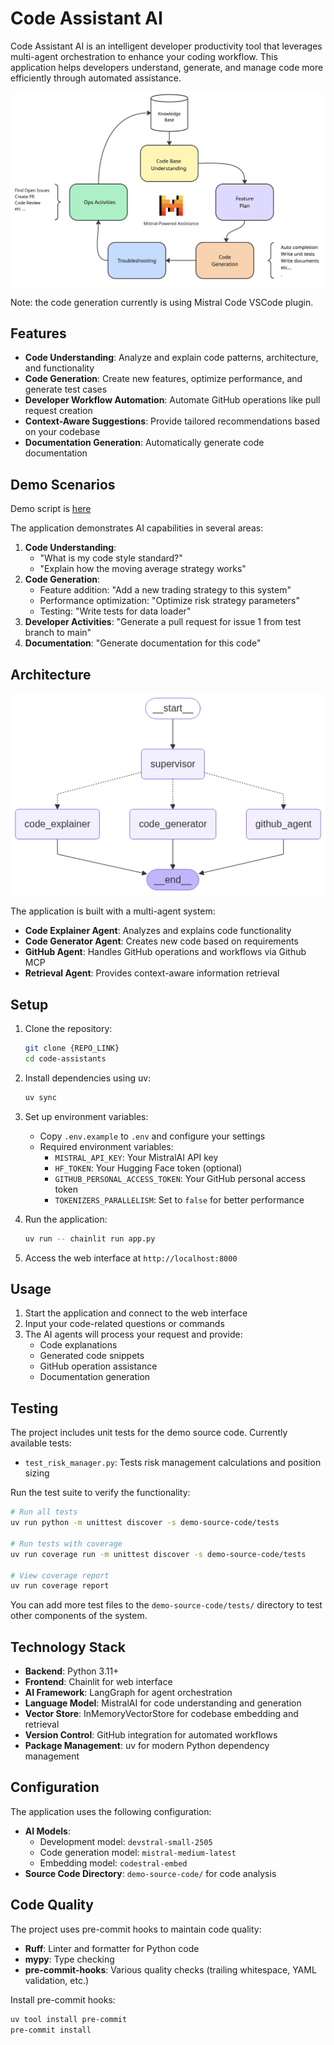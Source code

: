 # Code Assistant AI

Code Assistant AI is an intelligent developer productivity tool that leverages multi-agent orchestration to enhance your coding workflow. This application helps developers understand, generate, and manage code more efficiently through automated assistance.

![Use Case](public/use-case-diagram.jpg)

Note: the code generation currently is using Mistral Code VSCode plugin.

## Features

- **Code Understanding**: Analyze and explain code patterns, architecture, and functionality
- **Code Generation**: Create new features, optimize performance, and generate test cases
- **Developer Workflow Automation**: Automate GitHub operations like pull request creation
- **Context-Aware Suggestions**: Provide tailored recommendations based on your codebase
- **Documentation Generation**: Automatically generate code documentation

## Demo Scenarios

Demo script is [here](public/scripts/script.md)

The application demonstrates AI capabilities in several areas:

1. **Code Understanding**:
   - "What is my code style standard?"
   - "Explain how the moving average strategy works"
2. **Code Generation**:
   - Feature addition: "Add a new trading strategy to this system"
   - Performance optimization: "Optimize risk strategy parameters"
   - Testing: "Write tests for data loader"
3. **Developer Activities**: "Generate a pull request for issue 1 from test branch to main"
4. **Documentation**: "Generate documentation for this code"

## Architecture

![Orchestration Workflow](public/flow_diagram.png)

The application is built with a multi-agent system:

- **Code Explainer Agent**: Analyzes and explains code functionality
- **Code Generator Agent**: Creates new code based on requirements
- **GitHub Agent**: Handles GitHub operations and workflows via Github MCP
- **Retrieval Agent**: Provides context-aware information retrieval

## Setup

1. Clone the repository:
   ```bash
   git clone {REPO_LINK}
   cd code-assistants
   ```

2. Install dependencies using uv:
   ```bash
   uv sync
   ```

3. Set up environment variables:
   - Copy `.env.example` to `.env` and configure your settings
   - Required environment variables:
     - `MISTRAL_API_KEY`: Your MistralAI API key
     - `HF_TOKEN`: Your Hugging Face token (optional)
     - `GITHUB_PERSONAL_ACCESS_TOKEN`: Your GitHub personal access token
     - `TOKENIZERS_PARALLELISM`: Set to `false` for better performance

4. Run the application:
   ```bash
   uv run -- chainlit run app.py
   ```

5. Access the web interface at `http://localhost:8000`

## Usage

1. Start the application and connect to the web interface
2. Input your code-related questions or commands
3. The AI agents will process your request and provide:
   - Code explanations
   - Generated code snippets
   - GitHub operation assistance
   - Documentation generation

## Testing

The project includes unit tests for the demo source code. Currently available tests:

- `test_risk_manager.py`: Tests risk management calculations and position sizing

Run the test suite to verify the functionality:

```bash
# Run all tests
uv run python -m unittest discover -s demo-source-code/tests

# Run tests with coverage
uv run coverage run -m unittest discover -s demo-source-code/tests

# View coverage report
uv run coverage report
```

You can add more test files to the `demo-source-code/tests/` directory to test other components of the system.

## Technology Stack

- **Backend**: Python 3.11+
- **Frontend**: Chainlit for web interface
- **AI Framework**: LangGraph for agent orchestration
- **Language Model**: MistralAI for code understanding and generation
- **Vector Store**: InMemoryVectorStore for codebase embedding and retrieval
- **Version Control**: GitHub integration for automated workflows
- **Package Management**: uv for modern Python dependency management

## Configuration

The application uses the following configuration:

- **AI Models**:
  - Development model: `devstral-small-2505`
  - Code generation model: `mistral-medium-latest`
  - Embedding model: `codestral-embed`
- **Source Code Directory**: `demo-source-code/` for code analysis

## Code Quality

The project uses pre-commit hooks to maintain code quality:

- **Ruff**: Linter and formatter for Python code
- **mypy**: Type checking
- **pre-commit-hooks**: Various quality checks (trailing whitespace, YAML validation, etc.)

Install pre-commit hooks:
```bash
uv tool install pre-commit
pre-commit install
```
